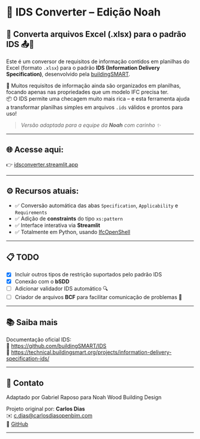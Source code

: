 # 🧰 IDS Converter – Edição Noah

## 🔄 Converta arquivos Excel (.xlsx) para o padrão IDS 📤📄

Este é um conversor de requisitos de informação contidos em planilhas do Excel (formato `.xlsx`) para o padrão **IDS (Information Delivery Specification)**, desenvolvido pela [buildingSMART](https://buildingsmart.org/).

🔎 Muitos requisitos de informação ainda são organizados em planilhas, focando apenas nas propriedades que um modelo IFC precisa ter.  
📦 O IDS permite uma checagem muito mais rica – e esta ferramenta ajuda a transformar planilhas simples em arquivos `.ids` válidos e prontos para uso!

> _Versão adaptada para a equipe da **Noah** com carinho ✨_

---

## 🌐 Acesse aqui:

👉 [idsconverter.streamlit.app](https://idsconverter.streamlit.app)

---

## ⚙️ Recursos atuais:

- ✅ Conversão automática das abas `Specification`, `Applicability` e `Requirements`
- ✅ Adição de **constraints** do tipo `xs:pattern`
- ✅ Interface interativa via **Streamlit**
- ✅ Totalmente em Python, usando [IfcOpenShell](http://ifcopenshell.org/)

---

## 📋 TODO

- [X] Incluir outros tipos de restrição suportados pelo padrão IDS
- [X] Conexão com o **bSDD**
- [ ] Adicionar validador IDS automático 🔍
- [ ] Criador de arquivos **BCF** para facilitar comunicação de problemas 💬

---

## 📚 Saiba mais

Documentação oficial IDS:  
📘 https://github.com/buildingSMART/IDS  
📘 https://technical.buildingsmart.org/projects/information-delivery-specification-ids/

---

## 🤝 Contato

Adaptado por Gabriel Raposo para Noah Wood Building Design


Projeto original por: **Carlos Dias**  
✉️ c.dias@carlosdiasopenbim.com  
🔗 [GitHub](https://github.com/c4rlosdias/ids_converter)

---

